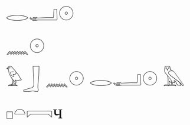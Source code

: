 <style>
@font-face{ 
	font-family: 'SINUHE'; /* お好きな名前にしましょう */
	src: url('./SINUHE.eot'); /* IE9以上用 */
	src: url('./SINUHE.eot?#iefix') format('embedded-opentype'), /* IE8以前用 */
		url('./SINUHE.woff') format('woff'), /* モダンブラウザ用 */
		url('./SINUHE.ttf') format('truetype'); /* iOS, Android用 */
	font-weight: normal; /* 念の為指定しておきます */
	font-style: normal;
}
.hiero {
	font-family: 'SINUHE';
	font-size: 40pt;
}
</style>


<p class="hiero">
        𓂋𓂝𓇳<br>
        𓈖𓇳<br>
        𓅱𓃀 𓈖𓇳 𓂋𓂝𓇳 𓅓 𓊪𓏏𓇯ч
</p>
